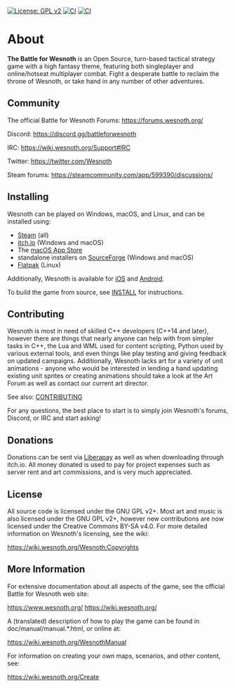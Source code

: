 [![License: GPL v2](https://img.shields.io/badge/License-GPL%20v2-blue.svg)](https://www.gnu.org/licenses/old-licenses/gpl-2.0.en.html)
[![CI](https://github.com/wesnoth/wesnoth/actions/workflows/ci-main.yml/badge.svg)](https://github.com/wesnoth/wesnoth/actions/workflows/ci-main.yml)
[![CI](https://github.com/wesnoth/wesnoth/actions/workflows/ci-main.yml/badge.svg?branch=1.16)](https://github.com/wesnoth/wesnoth/actions/workflows/ci-main.yml)

About
=====

**The Battle for Wesnoth** is an Open Source, turn-based tactical strategy game with a high fantasy theme, featuring both singleplayer and online/hotseat multiplayer combat. Fight a desperate battle to reclaim the throne of Wesnoth, or take hand in any number of other adventures.

Community
---------

The official Battle for Wesnoth Forums:
  <https://forums.wesnoth.org/>

Discord:
  <https://discord.gg/battleforwesnoth>

IRC:
  <https://wiki.wesnoth.org/Support#IRC>

Twitter:
  <https://twitter.com/Wesnoth>

Steam forums:
  <https://steamcommunity.com/app/599390/discussions/>


Installing
----------

Wesnoth can be played on Windows, macOS, and Linux, and can be installed using:
* [Steam](https://store.steampowered.com/app/599390/Battle_for_Wesnoth/) (all)
* [itch.io](https://wesnoth.itch.io/battle-for-wesnoth) (Windows and macOS)
* The [macOS App Store](https://apps.apple.com/us/app/the-battle-for-wesnoth/id1450738104)
* standalone installers on [SourceForge](https://sourceforge.net/projects/wesnoth/files/) (Windows and macOS)
* [Flatpak](https://flathub.org/apps/details/org.wesnoth.Wesnoth) (Linux)

Additionally, Wesnoth is available for [iOS](https://apps.apple.com/us/app/battle-for-wesnoth/id575852062) and [Android](https://play.google.com/store/apps/details?id=it.alessandropira.wesnoth114).

To build the game from source, see [INSTALL](/INSTALL.md) for instructions.

Contributing
------------

Wesnoth is most in need of skilled C++ developers (C++14 and later), however there are things that nearly anyone can help with from simpler tasks in C++, the Lua and WML used for content scripting, Python used by various external tools, and even things like play testing and giving feedback on updated campaigns. Additionally, Wesnoth lacks art for a variety of unit animations - anyone who would be interested in lending a hand updating existing unit sprites or creating animations should take a look at the Art Forum as well as contact our current art director.

See also: [CONTRIBUTING](/CONTRIBUTING.md)

For any questions, the best place to start is to simply join Wesnoth's forums, Discord, or IRC and start asking!


Donations
---------

Donations can be sent via [Liberapay](https://liberapay.com/Wesnoth) as well as when downloading through itch.io. All money donated is used to pay for project expenses such as server rent and art commissions, and is very much appreciated.


License
-------

All source code is licensed under the GNU GPL v2+. Most art and music is also licensed under the GNU GPL v2+, however new contributions are now licensed under the Creative Commons BY-SA v4.0. For more detailed information on Wesnoth's licensing, see the wiki:

  <https://wiki.wesnoth.org/Wesnoth:Copyrights>


More Information
----------------

For extensive documentation about all aspects of the game, see the official Battle for Wesnoth web site:

  <https://www.wesnoth.org/>
  <https://wiki.wesnoth.org/>

A (translated) description of how to play the game can be found in doc/manual/manual.*.html, or online at:

  <https://wiki.wesnoth.org/WesnothManual>

For information on creating your own maps, scenarios, and other content, see:

  <https://wiki.wesnoth.org/Create>

